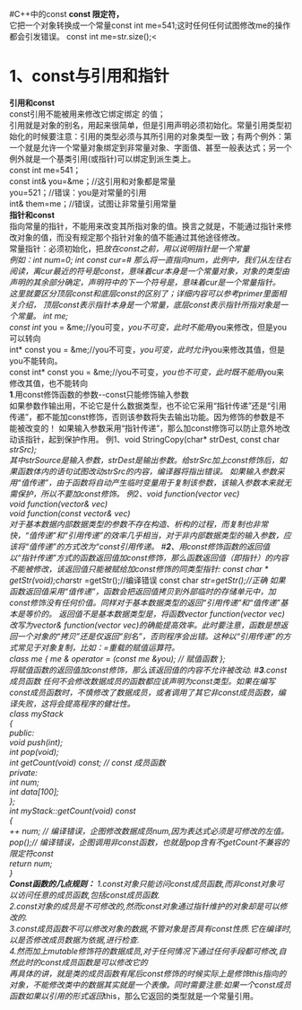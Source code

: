 #C++中的const
<b>const 限定符，</b><br>
它把一个对象转换成一个常量const int me=541;这时任何任何试图修改me的操作都会引发错误。
const int me=str.size();<
# <b>1</b>、const与引用和指针
<b>引用和const</b><br>
const引用不能被用来修改它绑定绑定 的值；<br>
引用就是对象的别名，用起来很简单，但是引用声明必须初始化。常量引用类型初始化的时候要注意：引用的类型必须与其所引用的对象类型一致；有两个例外：第一个就是允许一个常量对象绑定到非常量对象、字面值、甚至一般表达式；另一个例外就是一个基类引用(或指针)可以绑定到派生类上。<br>
const int me=541；<br>
const int& you=&me；//这引用和对象都是常量<br>
you=521；//错误：you是对常量的引用<br>
int& them=me；//错误，试图让非常量引用常量<br>
<b>指针和const</b><br>
指向常量的指针，不能用来改变其所指对象的值。换言之就是，不能通过指针来修改对象的值，而没有规定那个指针对象的值不能通过其他途径修改。<br>
常量指针：必须初始化，把*放在const之前，用以说明指针是一个常量<br>
例如：int num=0; int *const cur=&num; 那么将一直指向num，此例中，我们从左往右阅读，离cur最近的符号是const，意味着cur本身是一个常量对象，对象的类型由声明的其余部分确定，声明符中的下一个符号是*，意味着cur是一个常量指针。<br>
这里就要区分顶层const和底层const的区别了；详细内容可以参考primer里面相关介绍，
顶层const表示指针本身是一个常量，底层const表示指针所指对象是一个常量。
int me;<br>
const int* you = &me;//you可变，*you不可变，此时不能用*you来修改，但是you可以转向<br>
int* const you = &me;//you不可变，*you可变，此时允许*you来修改其值，但是you不能转向。<br>
const int* const you = &me;//you不可变，*you也不可变，此时既不能用*you来修改其值，也不能转向<br>
<b>1</b>.用const修饰函数的参数--const只能修饰输入参数<br>
如果参数作输出用，不论它是什么数据类型，也不论它采用“指针传递”还是“引用传递”，都不能加const修饰，否则该参数将失去输出功能。因为修饰的参数是不能被改变的！
如果输入参数采用“指针传递”，那么加const修饰可以防止意外地改动该指针，起到保护作用。
例1、void StringCopy(char* strDest, const char *strSrc);<br>
其中strSource是输入参数，strDest是输出参数。给strSrc加上const修饰后，如果函数体内的语句试图改动strSrc的内容，编译器将指出错误。
如果输入参数采用“值传递”，由于函数将自动产生临时变量用于复制该参数，该输入参数本来就无需保护，所以不要加const修饰。
例2、void function(vector<int> vec)<br>
void function(vector<int>& vec)<br>
void function(const vector<int>& vec)<br>
对于基本数据内部数据类型的参数不存在构造、析构的过程，而复制也非常快，“值传递”和“引用传递”的效率几乎相当，对于非内部数据类型的输入参数，应该将“值传递”的方式改为“const引用传递。
#<b>2</b>、用const修饰函数的返回值<br>
以“指针传递”方式的函数返回值加const修饰，那么函数返回值（即指针）的内容不能被修改，该返回值只能被赋给加const修饰的同类型指针: const char * getStr(void);char*str =getStr();//编译错误
const char *str=getStr();//正确
如果函数返回值采用“值传递”，函数会把返回值拷贝到外部临时的存储单元中，加const修饰没有任何价值。同样对于基本数据类型的返回“引用传递”和“值传递”基本是等价的。
返回值不是基本数据类型是，将函数vector<int> function(vector<int> vec) 改写为vector<int>& function(vector<int> vec)的确能提高效率。此时要注意，函数是想返回一个对象的“拷贝”还是仅返回“别名”，否则程序会出错。这种以“引用传递”的方式常见于对象复制，比如：=重载的赋值运算符。<br>
class me
{
me & operator = (const me &you); // 赋值函数
};<br>
将赋值函数的返回值加const修饰，那么该返回值的内容不允许被改动.
#<b>3</b>.const 成员函数
任何不会修改数据成员的函数都应该声明为const类型。如果在编写const成员函数时，不慎修改了数据成员，或者调用了其它非const成员函数，编译失败，这将会提高程序的健壮性。<br>
class myStack<br>
{<br>
public:<br>
void push(int);<br>
int pop(void);<br>
int getCount(void) const; // const 成员函数<br>
private:<br>
int num;<br>
int data[100];<br>
};<br>
int myStack::getCount(void) const<br>
{<br>
++ num; // 编译错误，企图修改数据成员num,因为表达式必须是可修改的左值。<br>
pop();// 编译错误，企图调用非const函数，也就是pop含有不getCount不兼容的限定符const<br>
return num;<br>
}<br>
<b>Const函数的几点规则：</b>
1.const对象只能访问const成员函数,而非const对象可以访问任意的成员函数,包括const成员函数.<br>
2.const对象的成员是不可修改的,然而const对象通过指针维护的对象却是可以修改的.<br>
3.const成员函数不可以修改对象的数据,不管对象是否具有const性质.它在编译时,以是否修改成员数据为依据,进行检查.<br>
4.然而加上mutable修饰符的数据成员,对于任何情况下通过任何手段都可修改,自然此时的const成员函数是可以修改它的<br>
再具体的讲，就是类的成员函数有尾后const修饰的时候实际上是修饰this指向的对象，不能修改类中的数据其实就是一个表像。同时需要注意:如果一个const成员函数如果以引用的形式返回*this，那么它返回的类型就是一个常量引用。<br>